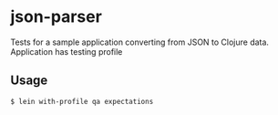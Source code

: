 # json-parser

Tests for a sample application converting from JSON to Clojure data. Application has testing profile

## Usage

    $ lein with-profile qa expectations
